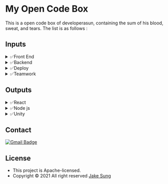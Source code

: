 # My Open Code Box
This is a open code box of developerasun, containing the sum of his blood, sweat, and tears. The list is as follows :  

## Inputs

<details>
  <summary>✅Front End</summary>

- myCSS, myHTML, myJavascript, myWebDesign
 
</details>

<details>
  <summary>✅Backend</summary>

- myJavascript, myUnity
 
</details>

<details>
  <summary>✅Deploy</summary>

- myCloud, myDeploy
 
</details>

<details>
  <summary>✅Teamwork</summary>

- myCollaboration, myDebugging
 
</details>

## Outputs
<details>
  <summary>✅React</summary>

- useQuery

https://user-images.githubusercontent.com/83855174/147634315-666ef3ca-0da4-48b6-872d-b1eb65c58849.mp4

- useInfiniteQuery

https://user-images.githubusercontent.com/83855174/147634099-17cb1699-6546-4ebe-9cc8-114ebce124e6.mp4
 
</details>

<details>
  <summary>✅Node js </summary>

- blog app

https://user-images.githubusercontent.com/83855174/147804554-432cd627-18e8-4782-84a7-61e320723881.mp4

- chat app

https://user-images.githubusercontent.com/83855174/147804564-eb674c38-6b9c-41d1-8202-7ddee9f595f1.mp4

- Google Oauth

https://user-images.githubusercontent.com/83855174/148180423-bb9b98ce-be5e-49b3-92ee-01dde36b91d2.mp4

- Netlify serverless

https://user-images.githubusercontent.com/83855174/148397581-6bd6ccef-3d55-4e3a-abc2-9485c9a1eff2.mp4
  
</details>

<details>
  <summary>✅Unity</summary>

- Jumping Car

https://user-images.githubusercontent.com/83855174/149626441-13895188-baf7-4561-8b6a-23fd59d67749.mp4
  
</details>


## Contact
[![Gmail Badge](https://img.shields.io/badge/Gmail-d14836?style=flat-square&logo=Gmail&logoColor=white&link=mailto:designerasun@gmail.com)](mailto:designerasun@gmail.com)

## License 
- This project is Apache-licensed.
- Copyright © 2021 All right reserved [Jake Sung](https://github.com/developerasun) 